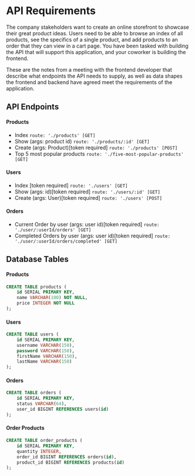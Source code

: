 # API Requirements
The company stakeholders want to create an online storefront to showcase their great product ideas. Users need to be able to browse an index of all products, see the specifics of a single product, and add products to an order that they can view in a cart page. You have been tasked with building the API that will support this application, and your coworker is building the frontend.

These are the notes from a meeting with the frontend developer that describe what endpoints the API needs to supply, as well as data shapes the frontend and backend have agreed meet the requirements of the application. 

## API Endpoints
#### Products
- Index ``` route: './products' [GET] ```
- Show (args: product id) ``` route: './products/:id' [GET] ``` 
- Create (args: Product)[token required] ``` route: './products' [POST] ``` 
- Top 5 most popular products ``` route: './five-most-popular-products' [GET] ```  

#### Users
- Index [token required] ``` route: './users' [GET] ``` 
- Show (args: id)[token required] ``` route: './users/:id' [GET] ``` 
- Create (args: User)[token required] ``` route: './users' [POST] ``` 

#### Orders
- Current Order by user (args: user id)[token required] ``` route: './user/:userId/orders' [GET] ``` 
- Completed Orders by user (args: user id)[token required] ``` route: './user/:userId/orders/completed' [GET] ``` 


## Database Tables

#### Products
```sql
CREATE TABLE products (
    id SERIAL PRIMARY KEY,
    name VARCHAR(100) NOT NULL,
    price INTEGER NOT NULL
);
```

#### Users
```sql
CREATE TABLE users (
    id SERIAL PRIMARY KEY,
    username VARCHAR(150),
    password VARCHAR(150),
    firstName VARCHAR(150),
    lastName VARCHAR(150)
);
```

#### Orders
```sql
CREATE TABLE orders (
    id SERIAL PRIMARY KEY,
    status VARCHAR(64),
    user_id BIGINT REFERENCES users(id)
);
```

#### Order Products
```sql
CREATE TABLE order_products (
    id SERIAL PRIMARY KEY,
    quantity INTEGER,
    order_id BIGINT REFERENCES orders(id),
    product_id BIGINT REFERENCES products(id)
);
```
